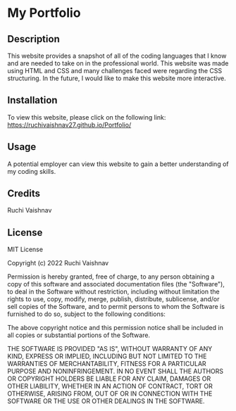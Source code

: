# My Portfolio

## Description

This website provides a snapshot of all of the coding languages that I know and are needed to take on in the professional world.  This website was made using HTML and CSS and many challenges faced were regarding the CSS structuring.  In the future, I would like to make this website more interactive.

## Installation

To view this website, please click on the following link: https://ruchivaishnav27.github.io/Portfolio/

## Usage

A potential employer can view this website to gain a better understanding of my coding skills.

## Credits

Ruchi Vaishnav

## License

MIT License

Copyright (c) 2022 Ruchi Vaishnav

Permission is hereby granted, free of charge, to any person obtaining a copy of this software and associated documentation files (the "Software"), to deal in the Software without restriction, including without limitation the rights to use, copy, modify, merge, publish, distribute, sublicense, and/or sell copies of the Software, and to permit persons to whom the Software is furnished to do so, subject to the following conditions:

The above copyright notice and this permission notice shall be included in all copies or substantial portions of the Software.

THE SOFTWARE IS PROVIDED "AS IS", WITHOUT WARRANTY OF ANY KIND, EXPRESS OR IMPLIED, INCLUDING BUT NOT LIMITED TO THE WARRANTIES OF MERCHANTABILITY, FITNESS FOR A PARTICULAR PURPOSE AND NONINFRINGEMENT. IN NO EVENT SHALL THE AUTHORS OR COPYRIGHT HOLDERS BE LIABLE FOR ANY CLAIM, DAMAGES OR OTHER LIABILITY, WHETHER IN AN ACTION OF CONTRACT, TORT OR OTHERWISE, ARISING FROM, OUT OF OR IN CONNECTION WITH THE SOFTWARE OR THE USE OR OTHER DEALINGS IN THE SOFTWARE.
